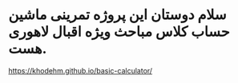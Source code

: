 # سلام دوستان این پروژه تمرینی ماشین حساب کلاس مباحث ویژه اقبال لاهوری هست.
https://khodehm.github.io/basic-calculator/

